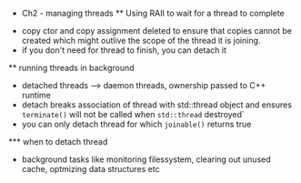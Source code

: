 * Ch2 - managing threads
** Using RAII to wait for a thread to complete
- copy ctor and copy assignment deleted to ensure that copies cannot be created which might outlive the scope of the thread it is joining.
- if you don't need for thread to finish, you can detach it

** running threads in background
- detached threads --> daemon threads, ownership passed to C++ runtime
- detach breaks association of thread with std::thread object and ensures `terminate()` will not be called when `std::thread` destroyed`
- you can only detach thread for which `joinable()` returns true

*** when to detach thread
- background tasks like monitoring filessystem, clearing out unused cache, optmizing data structures etc

